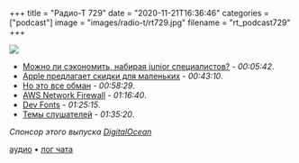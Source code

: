 +++
title = "Радио-Т 729"
date = "2020-11-21T16:36:46"
categories = ["podcast"]
image = "images/radio-t/rt729.jpg"
filename = "rt_podcast729"
+++

![](https://radio-t.com/images/radio-t/rt729.jpg)

- [Можно ли сэкономить, набирая junior специалистов?](https://m.habr.com/ru/post/528988/) - *00:05:42*.
- [Apple предлагает скидки для маленьких](https://www.apple.com/newsroom/2020/11/apple-announces-app-store-small-business-program/) - *00:43:10*.
- [Но это все обман](https://www.johnluxford.com/blog/apples-15-percent-deflection-tactic/) - *00:58:29*.
- [AWS Network Firewall](https://aws.amazon.com/blogs/aws/aws-network-firewall-new-managed-firewall-service-in-vpc/) - *01:16:40*.
- [Dev Fonts](https://devfonts.gafi.dev/) - *01:25:15*.
- [Темы слушателей](https://radio-t.com/p/2020/11/17/prep-729/) - *01:35:20*.

*Спонсор этого выпуска [DigitalOcean](https://do.co/radiot)*


[аудио](https://cdn.radio-t.com/rt_podcast729.mp3) • [лог чата](https://chat.radio-t.com/logs/radio-t-729.html)
<audio src="https://cdn.radio-t.com/rt_podcast729.mp3" preload="none"></audio>
